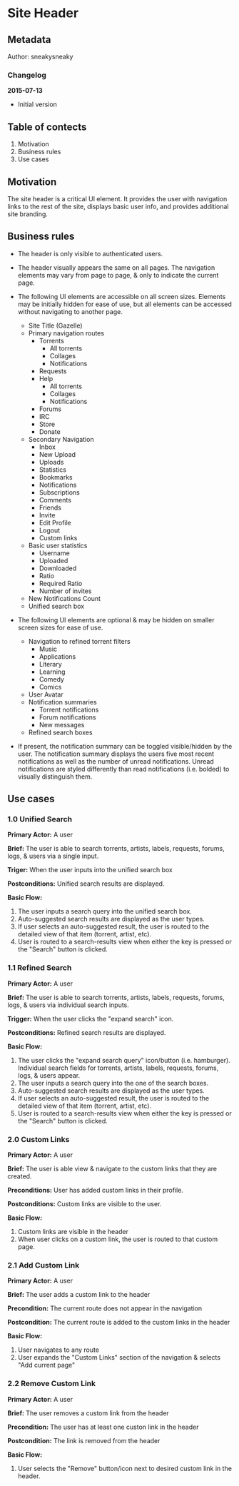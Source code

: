 # Site Header

## Metadata

Author: sneakysneaky

### Changelog

**2015-07-13**

* Initial version

## Table of contects

1. Motivation
1. Business rules
1. Use cases

## Motivation

The site header is a critical UI element. It provides the user with navigation links to the rest of the site, displays basic user info, and provides additional site branding.

## Business rules

* The header is only visible to authenticated users.
* The header visually appears the same on all pages. The navigation elements may vary from page to page, & only to indicate the current page.

* The following UI elements are accessible on all screen sizes. Elements may be initially hidden for ease of use, but all elements can be accessed without navigating to another page.
  * Site Title (Gazelle)
  * Primary navigation routes
    * Torrents
      * All torrents
      * Collages
      * Notifications
    * Requests
    * Help
      * All torrents
      * Collages
      * Notifications
    * Forums
    * IRC
    * Store
    * Donate
  * Secondary Navigation
    * Inbox
    * New Upload
    * Uploads
    * Statistics
    * Bookmarks
    * Notifications
    * Subscriptions
    * Comments
    * Friends
    * Invite
    * Edit Profile
    * Logout
    * Custom links
  * Basic user statistics
    * Username
    * Uploaded
    * Downloaded
    * Ratio
    * Required Ratio
    * Number of invites
  * New Notifications Count
  * Unified search box

* The following UI elements are optional & may be hidden on smaller screen sizes for ease of use.
  * Navigation to refined torrent filters
    * Music
    * Applications
    * Literary
    * Learning
    * Comedy
    * Comics
  * User Avatar
  * Notification summaries
    * Torrent notifications
    * Forum notifications
    * New messages
  * Refined search boxes

* If present, the notification summary can be toggled visible/hidden by the user. The notification summary displays the users five most recent notifications as well as the number of unread notifications. Unread notifications are styled differently than read notifications (i.e. bolded) to visually distinguish them.

## Use cases

### 1.0 Unified Search

**Primary Actor:** A user

**Brief:** The user is able to search torrents, artists, labels, requests, forums, logs, & users via a single input.

**Triger:** When the user inputs into the unified search box

**Postconditions:** Unified search results are displayed.

**Basic Flow:**

1. The user inputs a search query into the unified search box.
1. Auto-suggested search results are displayed as the user types.
1. If user selects an auto-suggested result, the user is routed to the detailed view of that item (torrent, artist, etc).
1. User is routed to a search-results view when either the <enter> key is pressed or the "Search" button is clicked.

### 1.1 Refined Search

**Primary Actor:** A user

**Brief:** The user is able to search torrents, artists, labels, requests, forums, logs, & users via individual search inputs.

**Trigger:** When the user clicks the "expand search" icon.

**Postconditions:** Refined search results are displayed.

**Basic Flow:**

1. The user clicks the "expand search query" icon/button (i.e. hamburger). Individual search fields for torrents, artists, labels, requests, forums, logs, & users appear.
1. The user inputs a search query into the one of the search boxes.
1. Auto-suggested search results are displayed as the user types.
1. If user selects an auto-suggested result, the user is routed to the detailed view of that item (torrent, artist, etc).
1. User is routed to a search-results view when either the <enter> key is pressed or the "Search" button is clicked.

### 2.0 Custom Links

**Primary Actor:** A user

**Brief:** The user is able view & navigate to the custom links that they are created.

**Preconditions:** User has added custom links in their profile.

**Postconditions:** Custom links are visible to the user.

**Basic Flow:**

1. Custom links are visible in the header
1. When user clicks on a custom link, the user is routed to that custom page.

### 2.1 Add Custom Link

**Primary Actor:** A user

**Brief:** The user adds a custom link to the header

**Precondition:** The current route does not appear in the navigation

**Postcondition:** The current route is added to the custom links in the header

**Basic Flow:**

1. User navigates to any route
1. User expands the "Custom Links" section of the navigation & selects "Add current page"

### 2.2 Remove Custom Link

**Primary Actor:** A user

**Brief:** The user removes a custom link from the header

**Precondition:** The user has at least one custon link in the header

**Postcondition:** The link is removed from the header

**Basic Flow:**

1. User selects the "Remove" button/icon next to desired custom link in the header.
